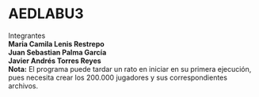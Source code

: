 ﻿# AEDLABU3
Integrantes<br>
<b>Maria Camila Lenis Restrepo</b><br>
<b>Juan Sebastian Palma García</b><br>
<b>Javier Andrés Torres Reyes</b><br>
<b>Nota:</b> El programa puede tardar un rato en iniciar en su primera ejecución, pues necesita crear los 200.000 jugadores y sus correspondientes archivos.
